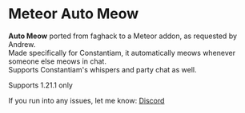 # Meteor Auto Meow
**Auto Meow** ported from faghack to a Meteor addon, as requested by Andrew.  
Made specifically for Constantiam, it automatically meows whenever someone else meows in chat.  
Supports Constantiam's whispers and party chat as well.

Supports 1.21.1 only

If you run into any issues, let me know: [Discord](https://discord.gg/BM9HQYhR2C)  
